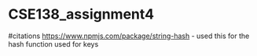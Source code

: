 # CSE138_assignment4

#citations
https://www.npmjs.com/package/string-hash - used this for the hash function used for keys
